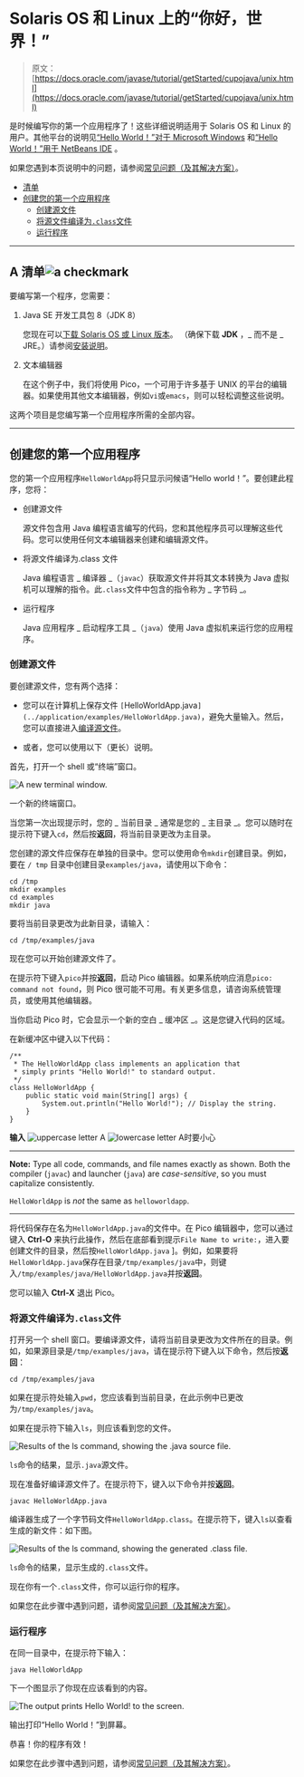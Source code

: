 # Solaris OS 和 Linux 上的“你好，世界！”

> 原文： [https://docs.oracle.com/javase/tutorial/getStarted/cupojava/unix.html](https://docs.oracle.com/javase/tutorial/getStarted/cupojava/unix.html)

是时候编写你的第一个应用程序了！这些详细说明适用于 Solaris OS 和 Linux 的用户。其他平台的说明见[“Hello World！”对于 Microsoft Windows](win32.html) 和[“Hello World！”用于 NetBeans IDE](netbeans.html) 。

如果您遇到本页说明中的问题，请参阅[常见问题（及其解决方案）](../problems/index.html)。

*   [清单](#unix-1)
*   [创建您的第一个应用程序](#unix-2)
    *   [创建源文件](#unix-2a)
    *   [将源文件编译为`.class`文件](#unix-2b)
    *   [运行程序](#unix-2c)

* * *

## A 清单![a checkmark](img/ae285209df9792caff36016a53cd305f.jpg)

要编写第一个程序，您需要：

1.  Java SE 开发工具包 8（JDK 8）

    您现在可以[下载 Solaris OS 或 Linux 版本](http://www.oracle.com/technetwork/java/javase/downloads/index.html)。 （确保下载 **JDK** ，_ 而不是 _ JRE。）请参阅[安装说明](https://docs.oracle.com/javase/8/docs/technotes/guides/install/install_overview.html)。

2.  文本编辑器

    在这个例子中，我们将使用 Pico，一个可用于许多基于 UNIX 的平台的编辑器。如果使用其他文本编辑器，例如`vi`或`emacs`，则可以轻松调整这些说明。

这两个项目是您编写第一个应用程序所需的全部内容。

* * *

## 创建您的第一个应用程序

您的第一个应用程序`HelloWorldApp`将只显示问候语“Hello world！”。要创建此程序，您将：

*   创建源文件

    源文件包含用 Java 编程语言编写的代码，您和其他程序员可以理解这些代码。您可以使用任何文本编辑器来创建和编辑源文件。

*   将源文件编译为.class 文件

    Java 编程语言 _ 编译器 _（`javac`）获取源文件并将其文本转换为 Java 虚拟机可以理解的指令。此`.class`文件中包含的指令称为 _ 字节码 _。

*   运行程序

    Java 应用程序 _ 启动程序工具 _（`java`）使用 Java 虚拟机来运行您的应用程序。

### 创建源文件

要创建源文件，您有两个选择：

*   您可以在计算机上保存文件 `[`HelloWorldApp.java`](../application/examples/HelloWorldApp.java)`，避免大量输入。然后，您可以直接进入[编译源文件](#unix-2b)。

*   或者，您可以使用以下（更长）说明。

首先，打开一个 shell 或“终端”窗口。

![A new terminal window.](img/a242c6ca1fa00c9cb62f5e5305d39bb2.jpg)

一个新的终端窗口。



当您第一次出现提示时，您的 _ 当前目录 _ 通常是您的 _ 主目录 _。您可以随时在提示符下键入`cd`，然后按**返回**，将当前目录更改为主目录。

您创建的源文件应保存在单独的目录中。您可以使用命令`mkdir`创建目录。例如，要在 `/ tmp` 目录中创建目录`examples/java`，请使用以下命令：

```
cd /tmp
mkdir examples
cd examples
mkdir java

```

要将当前目录更改为此新目录，请输入：

```
cd /tmp/examples/java

```

现在您可以开始创建源文件了。

在提示符下键入`pico`并按**返回**，启动 Pico 编辑器。如果系统响应消息`pico: command not found`，则 Pico 很可能不可用。有关更多信息，请咨询系统管理员，或使用其他编辑器。

当你启动 Pico 时，它会显示一个新的空白 _ 缓冲区 _。这是您键入代码的区域。

在新缓冲区中键入以下代码：

```
/**
 * The HelloWorldApp class implements an application that
 * simply prints "Hello World!" to standard output.
 */
class HelloWorldApp {
    public static void main(String[] args) {
        System.out.println("Hello World!"); // Display the string.
    }
}

```

**输入** ![uppercase letter A](img/fe2a9efa9303e3a11008a371960c6958.jpg) ![lowercase letter A](img/35dfe1acb05615f4c50f882eefb02a10.jpg)时要小心

* * *

**Note:** Type all code, commands, and file names exactly as shown. Both the compiler (`javac`) and launcher (`java`) are _case-sensitive_, so you must capitalize consistently.

`HelloWorldApp` is _not_ the same as `helloworldapp`.

* * *

将代码保存在名为`HelloWorldApp.java`的文件中。在 Pico 编辑器中，您可以通过键入 **Ctrl-O** 来执行此操作，然后在底部看到提示`File Name to write:`，进入要创建文件的目录，然后按`HelloWorldApp.java` ]。例如，如果要将`HelloWorldApp.java`保存在目录`/tmp/examples/java`中，则键入`/tmp/examples/java/HelloWorldApp.java`并按**返回**。

您可以输入 **Ctrl-X** 退出 Pico。

### 将源文件编译为`.class`文件

打开另一个 shell 窗口。要编译源文件，请将当前目录更改为文件所在的目录。例如，如果源目录是`/tmp/examples/java`，请在提示符下键入以下命令，然后按**返回**：

```
cd /tmp/examples/java

```

如果在提示符处输入`pwd`，您应该看到当前目录，在此示例中已更改为`/tmp/examples/java`。

如果在提示符下输入`ls`，则应该看到您的文件。

![Results of the ls command, showing the .java source file.](img/9ad24a8cadc2445bf97fcc69ff20eb68.jpg)

`ls`命令的结果，显示`.java`源文件。



现在准备好编译源文件了。在提示符下，键入以下命令并按**返回**。

```
javac HelloWorldApp.java

```

编译器生成了一个字节码文件`HelloWorldApp.class`。在提示符下，键入`ls`以查看生成的新文件：如下图。

![Results of the ls command, showing the generated .class file.](img/f6f5b3afe2ef1c6d351726a1fddaf0d3.jpg)

`ls`命令的结果，显示生成的`.class`文件。



现在你有一个`.class`文件，你可以运行你的程序。

如果您在此步骤中遇到问题，请参阅[常见问题（及其解决方案）](../problems/index.html)。

### 运行程序

在同一目录中，在提示符下输入：

```
java HelloWorldApp

```

下一个图显示了你现在应该看到的内容。

![The output prints Hello World! to the screen.](img/3ee6cccca260b595ac232f1ed4528d8f.jpg)

输出打印“Hello World！”到屏幕。



恭喜！你的程序有效！

如果您在此步骤中遇到问题，请参阅[常见问题（及其解决方案）](../problems/index.html)。